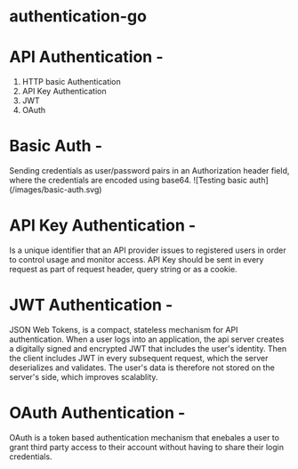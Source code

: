 # authentication-go

# API Authentication -

1. HTTP basic Authentication
2. API Key Authentication
3. JWT
4. OAuth


# Basic Auth - 
Sending credentials as user/password pairs
in an Authorization header field, where the credentials 
are encoded using base64.
![Testing basic auth] (/images/basic-auth.svg)

# API Key Authentication -
Is a unique identifier that an API provider issues
to registered users in order to control usage and monitor access. API Key should be sent in every request as part of request header, query string or as a cookie.

# JWT Authentication -
JSON Web Tokens, is a compact, stateless mechanism for API authentication. When a user logs into an application, the api server creates a digitally signed and encrypted JWT that includes the user's identity. Then the client includes JWT in every subsequent request, which the server deserializes and validates. The user's data is therefore not stored on the server's side, which improves scalablity.

# OAuth Authentication -
OAuth is a token based authentication mechanism that enebales a user to grant third party access to their account without having to share their login credentials.




